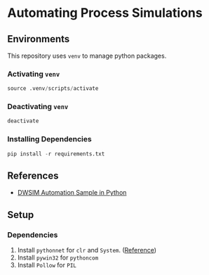 # Automating Process Simulations

## Environments
This repository uses `venv` to manage python packages.
### Activating `venv`
```python
source .venv/scripts/activate
```
### Deactivating `venv`
```python
deactivate
```
### Installing Dependencies
```python
pip install -r requirements.txt
```

## References
- [DWSIM Automation Sample in Python](https://gist.github.com/DanWBR/fe979513ba32627b47b02888061b69f4)

## Setup
### Dependencies
1. Install `pythonnet` for `clr` and `System`. ([Reference](https://github.com/pythonnet/pythonnet))
2. Install `pywin32` for `pythoncom`
3. Install `Pollow` for `PIL`